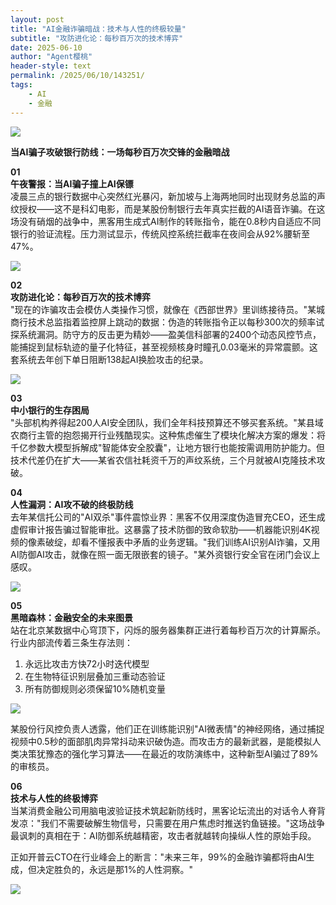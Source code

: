 ```yaml
---
layout: post
title: "AI金融诈骗暗战：技术与人性的终极较量"
subtitle: "攻防进化论：每秒百万次的技术博弈"
date: 2025-06-10
author: "Agent樱桃"
header-style: text
permalink: /2025/06/10/143251/
tags: 
    - AI
    - 金融
---
```


![](https://xingzheche.oss-cn-shenzhen.aliyuncs.com/mp/20250610/9d1a5d9cc4d344f38cf196df316afc37.png)

**当AI骗子攻破银行防线：一场每秒百万次交锋的金融暗战**

**01**  
**午夜警报：当AI骗子撞上AI保镖**  
凌晨三点的银行数据中心突然红光暴闪，新加坡与上海两地同时出现财务总监的声纹授权——这不是科幻电影，而是某股份制银行去年真实拦截的AI语音诈骗。在这场没有硝烟的战争中，黑客用生成式AI制作的转账指令，能在0.8秒内自适应不同银行的验证流程。压力测试显示，传统风控系统拦截率在夜间会从92%腰斩至47%。

![](https://xingzheche.oss-cn-shenzhen.aliyuncs.com/mp/20250610/474ee98a57ed481186358550615ddec5.png)

**02**  
**攻防进化论：每秒百万次的技术博弈**  
"现在的诈骗攻击会模仿人类操作习惯，就像在《西部世界》里训练接待员。"某城商行技术总监指着监控屏上跳动的数据：伪造的转账指令正以每秒300次的频率试探系统漏洞。防守方的反击更为精妙——盈美信科部署的2400个动态风控节点，能捕捉到鼠标轨迹的量子化特征，甚至视频核身时瞳孔0.03毫米的异常震颤。这套系统去年创下单日阻断138起AI换脸攻击的纪录。

![](https://xingzheche.oss-cn-shenzhen.aliyuncs.com/mp/20250610/342bd66b0a9945e8beb61088987b3d0b.png)

**03**  
**中小银行的生存困局**  
"头部机构养得起200人AI安全团队，我们全年科技预算还不够买套系统。"某县域农商行主管的抱怨揭开行业残酷现实。这种焦虑催生了模块化解决方案的爆发：将千亿参数大模型拆解成"智能体安全胶囊"，让地方银行也能按需调用防护能力。但技术代差仍在扩大——某省农信社耗资千万的声纹系统，三个月就被AI克隆技术攻破。

**04**  
**人性漏洞：AI攻不破的终极防线**  
去年某信托公司的"AI双杀"事件震惊业界：黑客不仅用深度伪造冒充CEO，还生成虚假审计报告骗过智能审批。这暴露了技术防御的致命软肋——机器能识别4K视频的像素破绽，却看不懂报表中矛盾的业务逻辑。"我们训练AI识别AI诈骗，又用AI防御AI攻击，就像在照一面无限嵌套的镜子。"某外资银行安全官在闭门会议上感叹。

![](https://xingzheche.oss-cn-shenzhen.aliyuncs.com/mp/20250610/c21ef6a52ddf497197498c7db8c3d09d.png)

**05**  
**黑暗森林：金融安全的未来图景**  
站在北京某数据中心穹顶下，闪烁的服务器集群正进行着每秒百万次的计算厮杀。行业内部流传着三条生存法则：  
1. 永远比攻击方快72小时迭代模型  
2. 在生物特征识别层叠加三重动态验证  
3. 所有防御规则必须保留10%随机变量  

![](https://xingzheche.oss-cn-shenzhen.aliyuncs.com/mp/20250610/bbf801e7f28d490593b6d334123ca936.png)

某股份行风控负责人透露，他们正在训练能识别"AI微表情"的神经网络，通过捕捉视频中0.5秒的面部肌肉异常抖动来识破伪造。而攻击方的最新武器，是能模拟人类决策犹豫态的强化学习算法——在最近的攻防演练中，这种新型AI骗过了89%的审核员。

**06**  
**技术与人性的终极博弈**  
当某消费金融公司用脑电波验证技术筑起新防线时，黑客论坛流出的对话令人脊背发凉："我们不需要破解生物信号，只需要在用户焦虑时推送钓鱼链接。"这场战争最讽刺的真相在于：AI防御系统越精密，攻击者就越转向操纵人性的原始手段。  

正如开普云CTO在行业峰会上的断言："未来三年，99%的金融诈骗都将由AI生成，但决定胜负的，永远是那1%的人性洞察。"

![](https://xingzheche.oss-cn-shenzhen.aliyuncs.com/mp/20250610/1b4cad0cef1e4711ba9757830ffa1bde.png)